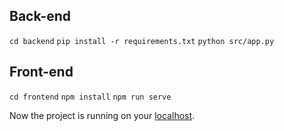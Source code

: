 ## Back-end

`cd backend`
`pip install -r requirements.txt`
`python src/app.py`

## Front-end

`cd frontend`
`npm install`
`npm run serve`

Now the project is running on your [localhost](http://localhost:8080/).